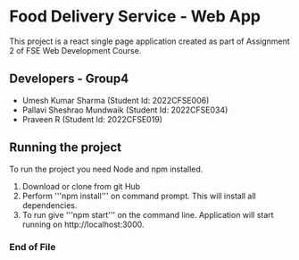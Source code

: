 # Food Delivery Service - Web App

This project is a react single page application created as part of Assignment 2 of FSE Web Development Course.

## Developers - Group4
- Umesh Kumar Sharma (Student Id: 2022CFSE006)
- Pallavi Sheshrao Mundwaik (Student Id: 2022CFSE034)
- Praveen R (Student Id: 2022CFSE019)

## Running the project

To run the project you need Node and npm installed. 

1. Download or clone from git Hub
2. Perform '''npm install''' on command prompt. This will install all dependencies.
3. To run give '''npm start''' on the command line. Application will start running on http://localhost:3000.

### End of File


